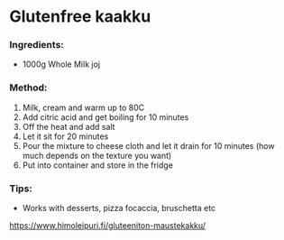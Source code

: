 # Glutenfree kaakku

### Ingredients:
- 1000g Whole Milk
joj

### Method:
1. Milk, cream and warm up to 80C
2. Add citric acid and get boiling for 10 minutes 
3. Off the heat and add salt
5. Let it sit for 20 minutes
6. Pour the mixture to cheese cloth and let it drain for 10 minutes (how much depends on the texture you want)
7. Put into container and store in the fridge

### Tips:
- Works with desserts, pizza focaccia, bruschetta etc
  
https://www.himoleipuri.fi/gluteeniton-maustekakku/